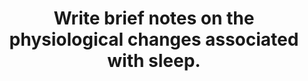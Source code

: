 ---
title: "Write brief notes on the physiological changes associated with sleep."
entityType: SAQ
exam: PEX
college: ANZCA
year: 2008
sitting: B
question: 11
passRate: 39
EC_expectedDomains:
- "A definition of sleep, an indication of the components of sleep and their duration followed by a brief notation of the physiological changes occurring in the neurological, cardiovascular, respiratory and metabolic system was rewarded with a good pass."
EC_extraCredit:
- "Additional detail, particularly in regard to the neurological changes, was rewarded with additional marks."
EC_errorsCommon:
- "Sleep is a NECESSARY REVERSIBLE reduction in the conscious state from which one can be easily AROUSED by sensory or other stimuli."
- "The m ost com m on reason for not passing this question was a poor definition (or no definition at all) and simply not notating an adequate number of physiological changes."
- "The m ost com m on error was to correctly state that parasympathetic tone predominates during sleep only to then state that gut motility was reduced."
- "Q uite a few answers lacked any structure whatsoever."
- "Credit was not given for descriptions of physiological compensatory mechanisms, such as for reduced venous return or determinants of G FR."
---